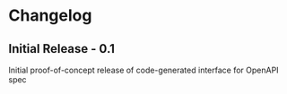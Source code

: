 # Changelog

## Initial Release - 0.1

Initial proof-of-concept release of code-generated interface for OpenAPI spec
